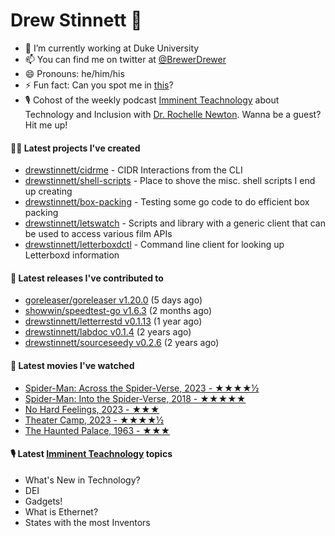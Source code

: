 
# Drew Stinnett 👋

- 🔭 I’m currently working at Duke University
- 📫 You can find me on twitter at [@BrewerDrewer](https://twitter.com/BrewerDrewer)
- 😄 Pronouns: he/him/his
- ⚡ Fun fact: Can you spot me in [this](https://www.youtube.com/watch?v=oL9WnB0qHBA)?
- 🎙 Cohost of the weekly podcast [Imminent Teachnology](https://podcast.imminentteachnology.com/) about Technology and Inclusion with [Dr. Rochelle Newton](https://www.linkedin.com/in/drrochellenewton/). Wanna be a guest? Hit me up!

#### 👨‍💻 Latest projects I've created
- [drewstinnett/cidrme](https://github.com/drewstinnett/cidrme) - CIDR Interactions from the CLI
- [drewstinnett/shell-scripts](https://github.com/drewstinnett/shell-scripts) - Place to shove the misc. shell scripts I end up creating
- [drewstinnett/box-packing](https://github.com/drewstinnett/box-packing) - Testing some go code to do efficient box packing
- [drewstinnett/letswatch](https://github.com/drewstinnett/letswatch) - Scripts and library with a generic client that can be used to access various film APIs
- [drewstinnett/letterboxdctl](https://github.com/drewstinnett/letterboxdctl) - Command line client for looking up Letterboxd information

#### 🚀 Latest releases I've contributed to
- [goreleaser/goreleaser v1.20.0](https://github.com/goreleaser/goreleaser/releases/tag/v1.20.0) (5 days ago)
- [showwin/speedtest-go v1.6.3](https://github.com/showwin/speedtest-go/releases/tag/v1.6.3) (2 months ago)
- [drewstinnett/letterrestd v0.1.13](https://github.com/drewstinnett/letterrestd/releases/tag/v0.1.13) (1 year ago)
- [drewstinnett/labdoc v0.1.4](https://github.com/drewstinnett/labdoc/releases/tag/v0.1.4) (2 years ago)
- [drewstinnett/sourceseedy v0.2.6](https://github.com/drewstinnett/sourceseedy/releases/tag/v0.2.6) (2 years ago)

#### 🍿 Latest movies I've watched
- [Spider-Man: Across the Spider-Verse, 2023 - ★★★★½](https://letterboxd.com/mondodrew/film/spider-man-across-the-spider-verse/1/)
- [Spider-Man: Into the Spider-Verse, 2018 - ★★★★★](https://letterboxd.com/mondodrew/film/spider-man-into-the-spider-verse/5/)
- [No Hard Feelings, 2023 - ★★★](https://letterboxd.com/mondodrew/film/no-hard-feelings-2023/)
- [Theater Camp, 2023 - ★★★★½](https://letterboxd.com/mondodrew/film/theater-camp-2023/)
- [The Haunted Palace, 1963 - ★★★](https://letterboxd.com/mondodrew/film/the-haunted-palace/)

#### 🎙 Latest [Imminent Teachnology](https://podcast.imminentteachnology.com/) topics
- What&#39;s New in Technology?
- DEI
- Gadgets!
- What is Ethernet?
- States with the most Inventors
